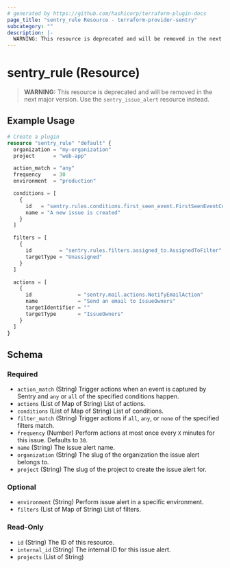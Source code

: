 ```yaml
---
# generated by https://github.com/hashicorp/terraform-plugin-docs
page_title: "sentry_rule Resource - terraform-provider-sentry"
subcategory: ""
description: |-
  WARNING: This resource is deprecated and will be removed in the next major version. Use the sentry_issue_alert resource instead.
---
```


# sentry_rule (Resource)

> **WARNING:** This resource is deprecated and will be removed in the next major version. Use the `sentry_issue_alert` resource instead.

## Example Usage

```terraform
# Create a plugin
resource "sentry_rule" "default" {
  organization = "my-organization"
  project      = "web-app"

  action_match = "any"
  frequency    = 30
  environment  = "production"

  conditions = [
    {
      id   = "sentry.rules.conditions.first_seen_event.FirstSeenEventCondition"
      name = "A new issue is created"
    }
  ]

  filters = [
    {
      id         = "sentry.rules.filters.assigned_to.AssignedToFilter"
      targetType = "Unassigned"
    }
  ]

  actions = [
    {
      id               = "sentry.mail.actions.NotifyEmailAction"
      name             = "Send an email to IssueOwners"
      targetIdentifier = ""
      targetType       = "IssueOwners"
    }
  ]
}
```

<!-- schema generated by tfplugindocs -->
## Schema

### Required

- `action_match` (String) Trigger actions when an event is captured by Sentry and `any` or `all` of the specified conditions happen.
- `actions` (List of Map of String) List of actions.
- `conditions` (List of Map of String) List of conditions.
- `filter_match` (String) Trigger actions if `all`, `any`, or `none` of the specified filters match.
- `frequency` (Number) Perform actions at most once every `X` minutes for this issue. Defaults to `30`.
- `name` (String) The issue alert name.
- `organization` (String) The slug of the organization the issue alert belongs to.
- `project` (String) The slug of the project to create the issue alert for.

### Optional

- `environment` (String) Perform issue alert in a specific environment.
- `filters` (List of Map of String) List of filters.

### Read-Only

- `id` (String) The ID of this resource.
- `internal_id` (String) The internal ID for this issue alert.
- `projects` (List of String)


